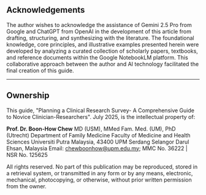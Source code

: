 ## Acknowledgements

The author wishes to acknowledge the assistance of Gemini 2.5 Pro from Google and ChatGPT from OpenAI in the development of this article from drafting, structuring, and synthesizing with the literature. The foundational knowledge, core principles, and illustrative examples presented herein were developed by analyzing a curated collection of scholarly papers, textbooks, and reference documents within the Google NotebookLM platform. This collaborative approach between the author and AI technology facilitated the final creation of this guide.

---

## Ownership

This guide, "Planning a Clinical Research Survey- A Comprehensive Guide to Novice Clinician-Researchers". July 2025, is the intellectual property of:

**Prof. Dr. Boon-How Chew**
MD (USM), MMed Fam. Med. (UM), PhD (Utrecht)
Department of Family Medicine
Faculty of Medicine and Health Sciences
Universiti Putra Malaysia, 43400 UPM Serdang
Selangor Darul Ehsan, Malaysia
Email: chewboonhow@upm.edu.my; 
MMC No. 36222 | NSR No. 125625 

All rights reserved. No part of this publication may be reproduced, stored in a retrieval system, or transmitted in any form or by any means, electronic, mechanical, photocopying, or otherwise, without prior written permission from the owner.
